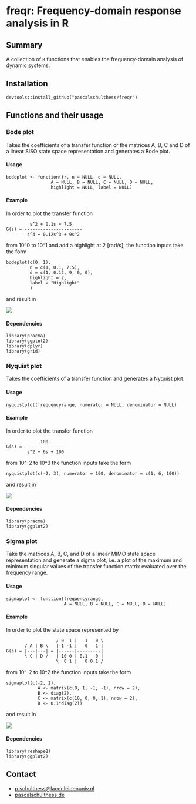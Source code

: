 # freqr: Frequency-domain response analysis in R

## Summary

A collection of `R` functions that enables the frequency-domain analysis of dynamic systems.

## Installation

```
devtools::install_github("pascalschulthess/freqr")
```

## Functions and their usage

### Bode plot

Takes the coefficients of a transfer function or the matrices A, B, C and D of a linear SISO state space representation and generates a Bode plot.

#### Usage

```
bodeplot <- function(fr, n = NULL, d = NULL, 
                 A = NULL, B = NULL, C = NULL, D = NULL,
                 highlight = NULL, label = NULL)
```

#### Example

In order to plot the transfer function

```
		 s^2 + 0.1s + 7.5
G(s) = ----------------------
		s^4 + 0.12s^3 + 9s^2
```

from 10^0 to 10^1 and add a highlight at 2 [rad/s], the function inputs take the form

```
bodeplot(c(0, 1),
	     n = c(1, 0.1, 7.5),
	     d = c(1, 0.12, 9, 0, 0), 
	     highlight = 2,
	     label = "Highlight"
	     )
```

and result in

![](https://github.com/pascalschulthess/Frequency-domain-response-analysis-in-R/blob/master/bodeplot-example.png)

#### Dependencies

```
library(pracma)
library(ggplot2)
library(dplyr)
library(grid)
```

### Nyquist plot

Takes the coefficients of a transfer function and generates a Nyquist plot.

#### Usage

```
nyquistplot(frequencyrange, numerator = NULL, denominator = NULL)
```

#### Example

In order to plot the transfer function

```
		     100
G(s) = ----------------
		s^2 + 6s + 100
```

from 10^-2 to 10^3 the function inputs take the form

```
nyquistplot(c(-2, 3), numerator = 100, denominator = c(1, 6, 100))
```

and result in

![](https://github.com/pascalschulthess/Frequency-domain-response-analysis-in-R/blob/master/nyquistplot-example.png)

#### Dependencies

```
library(pracma)
library(ggplot2)
```
### Sigma plot

Take the matrices A, B, C, and D of a linear MIMO state space representation and generate a sigma plot, i.e. a plot of the maximum and minimum singular values of the transfer function matrix evaluated over the frequency range.

#### Usage

```
sigmaplot <- function(frequencyrange, 
                      A = NULL, B = NULL, C = NULL, D = NULL)
```

#### Example

In order to plot the state space represented by

```
                   / 0  1 |   1   0 \     
       / A | B \   |-1 -1 |   0   1 |
G(s) = |---|---| = |------|---------|
       \ C | D /   | 10 0 | 0.1   0 |
                   \  0 1 |   0 0.1 /
```

from 10^-2 to 10^2 the function inputs take the form

```
sigmaplot(c(-2, 2), 
			A <- matrix(c(0, 1, -1, -1), nrow = 2),
			B <- diag(2), 
			C <- matrix(c(10, 0, 0, 1), nrow = 2), 
			D <- 0.1*diag(2))
```

and result in

![](https://github.com/pascalschulthess/Frequency-domain-response-analysis-in-R/blob/master/sigmaplot-example.png)

#### Dependencies

```
library(reshape2)
library(ggplot2)
```

## Contact
- [p.schulthess@lacdr.leidenuniv.nl](mailto:p.schulthess@lacdr.leidenuniv.nl)
- [pascalschulthess.de](pascalschulthess.de)

